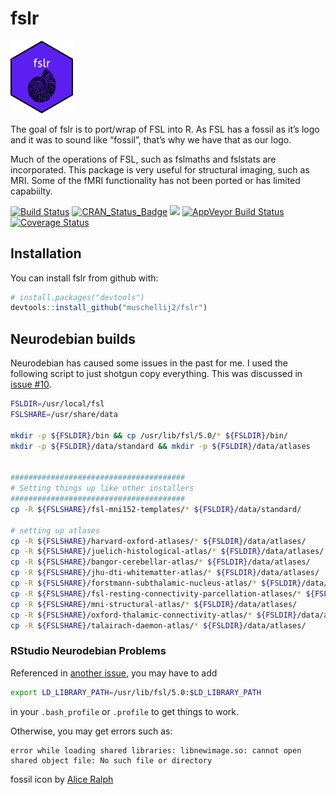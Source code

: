 
<!-- README.md is generated from README.Rmd. Please edit that file -->

# fslr

<img src="sticker.png" width="100">

The goal of fslr is to port/wrap of FSL into R. As FSL has a fossil as
it’s logo and it was to sound like “fossil”, that’s why we have that as
our logo.

Much of the operations of FSL, such as fslmaths and fslstats are
incorporated. This package is very useful for structural imaging, such
as MRI. Some of the fMRI functionality has not been ported or has
limited capabiilty.

[![Build
Status](https://travis-ci.org/muschellij2/fslr.svg?branch=master)](https://travis-ci.org/muschellij2/fslr)
[![CRAN\_Status\_Badge](http://www.r-pkg.org/badges/version/fslr)](https://cran.r-project.org/package=fslr)
[![](http://cranlogs.r-pkg.org/badges/grand-total/fslr)](http://cran.rstudio.com/web/packages/fslr/index.html)
[![AppVeyor Build
Status](https://ci.appveyor.com/api/projects/status/github/muschellij2/fslr?branch=master&svg=true)](https://ci.appveyor.com/project/muschellij2/fslr)
[![Coverage
Status](https://coveralls.io/repos/github/muschellij2/fslr/badge.svg?branch=master)](https://coveralls.io/r/muschellij2/fslr?branch=master)

## Installation

You can install fslr from github with:

``` r
# install.packages("devtools")
devtools::install_github("muschellij2/fslr")
```

## Neurodebian builds

Neurodebian has caused some issues in the past for me. I used the
following script to just shotgun copy everything. This was discussed in
[issue \#10](https://github.com/muschellij2/fslr/issues/10).

``` bash
FSLDIR=/usr/local/fsl
FSLSHARE=/usr/share/data

mkdir -p ${FSLDIR}/bin && cp /usr/lib/fsl/5.0/* ${FSLDIR}/bin/
mkdir -p ${FSLDIR}/data/standard && mkdir -p ${FSLDIR}/data/atlases 


#######################################
# Setting things up like other installers
#######################################
cp -R ${FSLSHARE}/fsl-mni152-templates/* ${FSLDIR}/data/standard/

# setting up atlases
cp -R ${FSLSHARE}/harvard-oxford-atlases/* ${FSLDIR}/data/atlases/ 
cp -R ${FSLSHARE}/juelich-histological-atlas/* ${FSLDIR}/data/atlases/ 
cp -R ${FSLSHARE}/bangor-cerebellar-atlas/* ${FSLDIR}/data/atlases/ 
cp -R ${FSLSHARE}/jhu-dti-whitematter-atlas/* ${FSLDIR}/data/atlases/ 
cp -R ${FSLSHARE}/forstmann-subthalamic-nucleus-atlas/* ${FSLDIR}/data/atlases/ 
cp -R ${FSLSHARE}/fsl-resting-connectivity-parcellation-atlases/* ${FSLDIR}/data/atlases/ 
cp -R ${FSLSHARE}/mni-structural-atlas/* ${FSLDIR}/data/atlases/ 
cp -R ${FSLSHARE}/oxford-thalamic-connectivity-atlas/* ${FSLDIR}/data/atlases/ 
cp -R ${FSLSHARE}/talairach-daemon-atlas/* ${FSLDIR}/data/atlases/ 
```

### RStudio Neurodebian Problems

Referenced in [another
issue](https://github.com/muschellij2/Neurohacking/issues/4), you may
have to add

``` bash
export LD_LIBRARY_PATH=/usr/lib/fsl/5.0:$LD_LIBRARY_PATH
```

in your `.bash_profile` or `.profile` to get things to work.

Otherwise, you may get errors such
    as:

    error while loading shared libraries: libnewimage.so: cannot open shared object file: No such file or directory

fossil icon by [Alice Ralph](https://thenounproject.com/aliceralph/)
